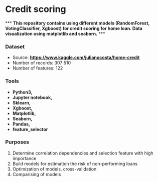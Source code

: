 # Credit scoring

*** **This repository contains using different models (RandomForest, VotingClassifier, Xgboost) for credit scoring for home loan. Data visualization using matplotlib and seaborn.** ***

### Dataset
* Source: **https://www.kaggle.com/julianocosta/home-credit**
* Number of records: 307 510
* Number of features: 122

### Tools
* **Python3,** 
* **Jupyter notebook,** 
* **Sklearn,** 
* **Xgboost,** 
* **Matplotlib,** 
* **Seaborn,** 
* **Pandas,** 
* **feature_selector**

### Purposes

1. Determine correlation dependencies and selection feature with high importance
2. Build models for estimation the risk of non-performing loans
3. Optimization of models, cross-validation
4. Comparising of models

